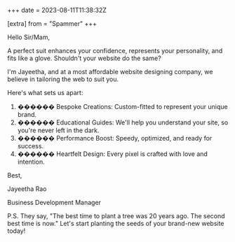 +++
date = 2023-08-11T11:38:32Z

[extra]
from = "Spammer"
+++

Hello Sir/Mam,

A perfect suit enhances your confidence, represents your personality, and
fits like a glove. Shouldn't your website do the same?

I'm Jayeetha, and at a most affordable website designing company, we
believe in tailoring the web to suit you.

Here's what sets us apart:

   1. ������ Bespoke Creations: Custom-fitted to represent your unique
   brand.
   2. ������ Educational Guides: We'll help you understand your site, so
   you're never left in the dark.
   3. ������ Performance Boost: Speedy, optimized, and ready for success.
   4. ������ Heartfelt Design: Every pixel is crafted with love and
   intention.

Best,

Jayeetha Rao

Business Development Manager

P.S. They say, "The best time to plant a tree was 20 years ago. The second
best time is now." Let's start planting the seeds of your brand-new website
today!
